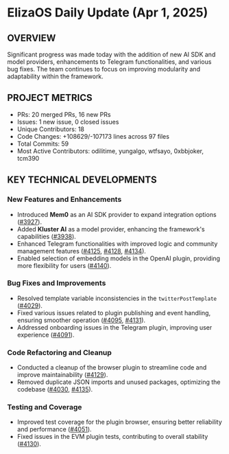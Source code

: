 # ElizaOS Daily Update (Apr 1, 2025)

## OVERVIEW 
Significant progress was made today with the addition of new AI SDK and model providers, enhancements to Telegram functionalities, and various bug fixes. The team continues to focus on improving modularity and adaptability within the framework.

## PROJECT METRICS
- PRs: 20 merged PRs, 16 new PRs
- Issues: 1 new issue, 0 closed issues
- Unique Contributors: 18
- Code Changes: +108629/-107173 lines across 97 files
- Total Commits: 59
- Most Active Contributors: odilitime, yungalgo, wtfsayo, 0xbbjoker, tcm390

## KEY TECHNICAL DEVELOPMENTS

### New Features and Enhancements
- Introduced **Mem0** as an AI SDK provider to expand integration options ([#3927](https://github.com/elizaos/eliza/pull/3927)).
- Added **Kluster AI** as a model provider, enhancing the framework's capabilities ([#3938](https://github.com/elizaos/eliza/pull/3938)).
- Enhanced Telegram functionalities with improved logic and community management features ([#4125](https://github.com/elizaos/eliza/pull/4125), [#4128](https://github.com/elizaos/eliza/pull/4128), [#4134](https://github.com/elizaos/eliza/pull/4134)).
- Enabled selection of embedding models in the OpenAI plugin, providing more flexibility for users ([#4140](https://github.com/elizaos/eliza/pull/4140)).

### Bug Fixes and Improvements
- Resolved template variable inconsistencies in the `twitterPostTemplate` ([#4029](https://github.com/elizaos/eliza/pull/4029)).
- Fixed various issues related to plugin publishing and event handling, ensuring smoother operation ([#4095](https://github.com/elizaos/eliza/pull/4095), [#4131](https://github.com/elizaos/eliza/pull/4131)).
- Addressed onboarding issues in the Telegram plugin, improving user experience ([#4091](https://github.com/elizaos/eliza/pull/4091)).

### Code Refactoring and Cleanup
- Conducted a cleanup of the browser plugin to streamline code and improve maintainability ([#4129](https://github.com/elizaos/eliza/pull/4129)).
- Removed duplicate JSON imports and unused packages, optimizing the codebase ([#4030](https://github.com/elizaos/eliza/pull/4030), [#4135](https://github.com/elizaos/eliza/pull/4135)).

### Testing and Coverage
- Improved test coverage for the plugin browser, ensuring better reliability and performance ([#4051](https://github.com/elizaos/eliza/pull/4051)).
- Fixed issues in the EVM plugin tests, contributing to overall stability ([#4130](https://github.com/elizaos/eliza/pull/4130)).